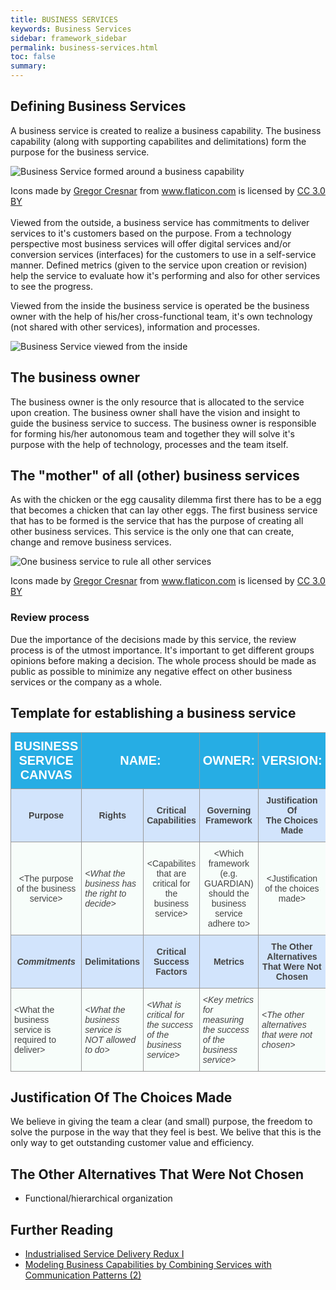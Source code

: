 ```yaml
---
title: BUSINESS SERVICES
keywords: Business Services
sidebar: framework_sidebar
permalink: business-services.html
toc: false
summary:
---
```


## Defining Business Services
A business service is created to realize a business capability. The business capability (along with supporting capabilites and delimitations) form the purpose for the business service.

![Business Service formed around a business capability](images/business-service-capability.png)

<div>Icons made by <a href="http://www.flaticon.com/authors/gregor-cresnar" title="Gregor Cresnar">Gregor Cresnar</a> from <a href="http://www.flaticon.com" title="Flaticon">www.flaticon.com</a> is licensed by <a href="http://creativecommons.org/licenses/by/3.0/" title="Creative Commons BY 3.0" target="_blank">CC 3.0 BY</a></div>

<br>
Viewed from the outside, a business service has commitments to deliver services to it's customers based on the purpose. From a technology perspective most business services will offer digital services and/or conversion services (interfaces) for the customers to use in a self-service manner. Defined metrics (given to the service upon creation or revision) help the service to evaluate how it's performing and also for other services to see the progress.

Viewed from the inside the business service is operated be the business owner with the help of his/her cross-functional team, it's own technology (not shared with other services), information and processes.

![Business Service viewed from the inside](images/business-service.png)

## The business owner
The business owner is the only resource that is allocated to the service upon creation. The business owner shall have the vision and insight to guide the business service to success. The business owner is responsible for forming his/her autonomous team and together they will solve it's purpose with the help of technology, processes and the team itself.

## The "mother" of all (other) business services
As with the chicken or the egg causality dilemma first there has to be a egg that becomes a chicken that can lay other eggs. The first business service that has to be formed is the service that has the purpose of creating all other business services. This service is the only one that can create, change and remove business services.

![One business service to rule all other services](images/Business-service-for-services.png)

<div>Icons made by <a href="http://www.flaticon.com/authors/gregor-cresnar" title="Gregor Cresnar">Gregor Cresnar</a> from <a href="http://www.flaticon.com" title="Flaticon">www.flaticon.com</a> is licensed by <a href="http://creativecommons.org/licenses/by/3.0/" title="Creative Commons BY 3.0" target="_blank">CC 3.0 BY</a></div>

### Review process
Due the importance of the decisions made by this service, the review process is of the utmost importance. It's important to get different groups opinions before making a decision. The whole process should be made as public as possible to minimize any negative effect on other business services or the company as a whole.

## Template for establishing a business service
<style type="text/css">
.tg  {border-collapse:collapse;border-spacing:0;border-color:#999;}
.tg td{font-family:Arial, sans-serif;font-size:14px;padding:10px 5px;border-style:solid;border-width:1px;overflow:hidden;word-break:normal;border-color:#999;color:#444;background-color:#F7FDFA;}
.tg th{font-family:Arial, sans-serif;font-size:14px;font-weight:normal;padding:10px 5px;border-style:solid;border-width:1px;overflow:hidden;word-break:normal;border-color:#999;color:#fff;background-color:#26ADE4;}
.tg .tg-ga23{background-color:#f7fdfa;text-align:center}
.tg .tg-ga2z{background-color:#f7fdfa;text-align:left}
.tg .tg-h8rl{font-weight:bold;color:#ffffff;text-align:center}
.tg .tg-bdj1{background-color:#d2e4fc;font-weight:bold;text-align:center}
.tg .tg-vr8s{font-weight:bold;background-color:#26ade4;color:#ffffff;text-align:center;font-size:20px;text-transform: uppercase}
.tg .tg-iuhw{font-style:italic;background-color:#f7fdfa;text-align:left}
.tg .tg-w438{background-color:#d2e4fc;font-weight:bold;font-style:italic;text-align:center}
</style>
<table class="tg">
  <tr>
    <th class="tg-vr8s">Business Service Canvas</th>
    <th class="tg-vr8s"colspan="2">Name:<br></th>
    <th class="tg-vr8s">Owner:<br></th>
    <th class="tg-vr8s">Version:</th>
  </tr>
  <tr>
    <td class="tg-bdj1">Purpose</td>
    <td class="tg-bdj1">Rights</td>
    <td class="tg-bdj1">Critical Capabilities</td>
    <td class="tg-bdj1">Governing Framework</td>
    <td class="tg-bdj1">Justification Of <br>The Choices Made</td>
  </tr>
  <tr>
    <td class="tg-ga23">&lt;The purpose of the business service&gt;</td>
    <td class="tg-iuhw">&lt;What the business has the right to decide&gt;</td>
    <td class="tg-ga23">&lt;Capabilites that are critical for the business service&gt;</td>
    <td class="tg-ga23">&lt;Which framework (e.g. GUARDIAN) should the business service adhere to&gt;</td>
    <td class="tg-ga23">&lt;Justification of the choices made&gt;</td>
  </tr>
  <tr>
    <td class="tg-w438">Commitments</td>
    <td class="tg-bdj1">Delimitations</td>
    <td class="tg-bdj1">Critical Success Factors</td>
    <td class="tg-bdj1">Metrics</td>
    <td class="tg-bdj1">The Other Alternatives <br>That Were Not Chosen</td>
  </tr>
  <tr>
    <td class="tg-ga2z">&lt;What the business service is required to deliver&gt;</td>
    <td class="tg-iuhw">&lt;What the business service is NOT allowed to do&gt;</td>
    <td class="tg-iuhw">&lt;What is critical for the success of the business service&gt;</td>
    <td class="tg-iuhw">&lt;Key metrics for measuring the success of the business service&gt;</td>
    <td class="tg-iuhw">&lt;The other alternatives that were not chosen&gt;</td>
  </tr>
</table>

## Justification Of The Choices Made
We believe in giving the team a clear (and small) purpose, the freedom to solve the purpose in the way that they feel is best. We belive that this is the only way to get outstanding customer value and efficiency.

## The Other Alternatives That Were Not Chosen
* Functional/hierarchical organization

## Further Reading
* [Industrialised Service Delivery Redux I](https://itblagger.wordpress.com/2008/07/)
* [Modeling Business Capabilities by Combining Services with Communication Patterns (2)](https://blogs.msdn.microsoft.com/asehmi/2007/06/24/modeling-business-capabilities-by-combining-services-with-communication-patterns-2/)
